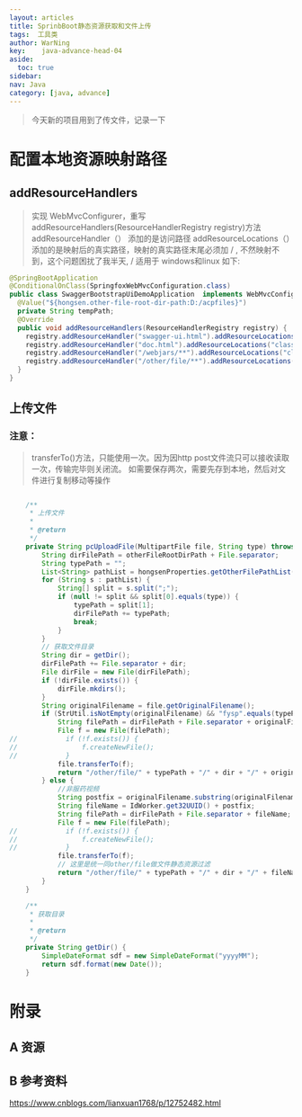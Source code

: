 ```yaml
---
layout: articles
title: SprinbBoot静态资源获取和文件上传
tags:  工具类
author: WarNing
key:    java-advance-head-04
aside:
  toc: true
sidebar:
nav: Java
category: [java, advance]
---
```




> 今天新的项目用到了传文件，记录一下
>


<!--more-->


# 配置本地资源映射路径

## addResourceHandlers

> 实现 WebMvcConfigurer，重写 addResourceHandlers(ResourceHandlerRegistry registry)方法
addResourceHandler（） 添加的是访问路径
addResourceLocations（）添加的是映射后的真实路径，映射的真实路径末尾必须加 / ,
不然映射不到，这个问题困扰了我半天, / 适用于 windows和linux
如下:




```java
@SpringBootApplication
@ConditionalOnClass(SpringfoxWebMvcConfiguration.class)
public class SwaggerBootstrapUiDemoApplication  implements WebMvcConfigurer{
  @Value("${hongsen.other-file-root-dir-path:D:/acpfiles}")
  private String tempPath;
  @Override
  public void addResourceHandlers(ResourceHandlerRegistry registry) {
    registry.addResourceHandler("swagger-ui.html").addResourceLocations("classpath:/META-INF/resources/");
    registry.addResourceHandler("doc.html").addResourceLocations("classpath:/META-INF/resources/");
    registry.addResourceHandler("/webjars/**").addResourceLocations("classpath:/META-INF/resources/webjars/");
    registry.addResourceHandler("/other/file/**").addResourceLocations("file:"+tempPath);
  }
}

```

## 上传文件

### 注意：
> transferTo()方法，只能使用一次。因为因http post文件流只可以接收读取一次，传输完毕则关闭流。
> 如需要保存两次，需要先存到本地，然后对文件进行复制移动等操作
```java

    /**
     * 上传文件
     *
     * @return
     */
    private String pcUploadFile(MultipartFile file, String type) throws IOException {
        String dirFilePath = otherFileRootDirPath + File.separator;
        String typePath = "";
        List<String> pathList = hongsenProperties.getOtherFilePathList();
        for (String s : pathList) {
            String[] split = s.split(";");
            if (null != split && split[0].equals(type)) {
                typePath = split[1];
                dirFilePath += typePath;
                break;
            }
        }
        // 获取文件目录
        String dir = getDir();
        dirFilePath += File.separator + dir;
        File dirFile = new File(dirFilePath);
        if (!dirFile.exists()) {
            dirFile.mkdirs();
        }
        String originalFilename = file.getOriginalFilename();
        if (StrUtil.isNotEmpty(originalFilename) && "fysp".equals(typePath)) {
            String filePath = dirFilePath + File.separator + originalFilename;
            File f = new File(filePath);
//            if (!f.exists()) {
//                f.createNewFile();
//            }
            file.transferTo(f);
            return "/other/file/" + typePath + "/" + dir + "/" + originalFilename;
        } else {
            //非服药视频
            String postfix = originalFilename.substring(originalFilename.lastIndexOf("."));
            String fileName = IdWorker.get32UUID() + postfix;
            String filePath = dirFilePath + File.separator + fileName;
            File f = new File(filePath);
//            if (!f.exists()) {
//                f.createNewFile();
//            }
            file.transferTo(f);
            // 这里是统一同other/file做文件静态资源过滤
            return "/other/file/" + typePath + "/" + dir + "/" + fileName;
        }
    }

    /**
     * 获取目录
     *
     * @return
     */
    private String getDir() {
        SimpleDateFormat sdf = new SimpleDateFormat("yyyyMM");
        return sdf.format(new Date());
    }

```
# 附录
## A 资源
## B 参考资料
https://www.cnblogs.com/lianxuan1768/p/12752482.html


